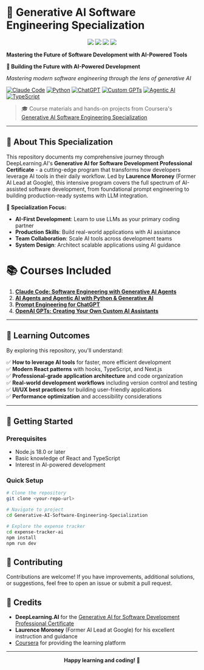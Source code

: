 # 🚀 Generative AI Software Engineering Specialization

<p align="center">
  <img src="https://img.shields.io/badge/year-2025-blue">
  <img src="https://img.shields.io/badge/made with-❤-red">
  <img src="https://img.shields.io/badge/platform-coursera-brightgreen">
  <img src="https://img.shields.io/badge/status-active-brightgreen">
</p>

**Mastering the Future of Software Development with AI-Powered Tools**

**🚀 Building the Future with AI-Powered Development**

*Mastering modern software engineering through the lens of generative AI*

[![Claude Code](https://img.shields.io/badge/Claude%20Code-CLI-7c3aed?logo=anthropic)](https://claude.ai/code)
[![Python](https://img.shields.io/badge/Python-3.9+-3776ab?logo=python)](https://www.python.org/)
[![ChatGPT](https://img.shields.io/badge/ChatGPT-API-00a67e?logo=openai)](https://openai.com/chatgpt)
[![Custom GPTs](https://img.shields.io/badge/Custom%20GPTs-Development-ff6b6b?logo=openai)](https://openai.com/gpts)
[![Agentic AI](https://img.shields.io/badge/Agentic%20AI-Automation-8b5cf6?logo=ai)](https://en.wikipedia.org/wiki/Artificial_intelligence)
[![TypeScript](https://img.shields.io/badge/TypeScript-5.0-blue?logo=typescript)](https://www.typescriptlang.org/)

> 🎓 Course materials and hands-on projects from Coursera's [Generative AI Software Engineering Specialization](https://www.coursera.org/specializations/generative-ai-software-engineering)

---

## 🌟 About This Specialization

This repository documents my comprehensive journey through DeepLearning.AI's **Generative AI for Software Development Professional Certificate** - a cutting-edge program that transforms how developers leverage AI tools in their daily workflow. Led by **Laurence Moroney** (Former AI Lead at Google), this intensive program covers the full spectrum of AI-assisted software development, from foundational prompt engineering to building production-ready systems with LLM integration.

**🎯 Specialization Focus:**
- **AI-First Development**: Learn to use LLMs as your primary coding partner
- **Production Skills**: Build real-world applications with AI assistance  
- **Team Collaboration**: Scale AI tools across development teams
- **System Design**: Architect scalable applications using AI guidance

# 📚 Courses Included

1. [**Claude Code: Software Engineering with Generative AI Agents**](https://www.coursera.org/learn/claude-code?specialization=generative-ai-software-engineering)
2. [**AI Agents and Agentic AI with Python & Generative AI**](https://www.coursera.org/learn/ai-agents-python?specialization=generative-ai-software-engineering)
3. [**Prompt Engineering for ChatGPT**](https://www.coursera.org/learn/prompt-engineering?specialization=generative-ai-software-engineering)
4. [**OpenAI GPTs: Creating Your Own Custom AI Assistants**](https://www.coursera.org/learn/openai-custom-gpts?specialization=generative-ai-software-engineering)

---

## 🎯 Learning Outcomes

By exploring this repository, you'll understand:

✅ **How to leverage AI tools** for faster, more efficient development  
✅ **Modern React patterns** with hooks, TypeScript, and Next.js  
✅ **Professional-grade application architecture** and code organization  
✅ **Real-world development workflows** including version control and testing  
✅ **UI/UX best practices** for building user-friendly applications  
✅ **Performance optimization** and accessibility considerations  

---

## 🚀 Getting Started

### Prerequisites
- Node.js 18.0 or later
- Basic knowledge of React and TypeScript
- Interest in AI-powered development

### Quick Setup
```bash
# Clone the repository
git clone <your-repo-url>

# Navigate to project
cd Generative-AI-Software-Engineering-Specialization

# Explore the expense tracker
cd expense-tracker-ai
npm install
npm run dev
```


## 🤝 Contributing

Contributions are welcome! If you have improvements, additional solutions, or suggestions, feel free to open an issue or submit a pull request.

## 🙏 Credits

- **DeepLearning.AI** for the [Generative AI for Software Development Professional Certificate](https://www.deeplearning.ai/courses/generative-ai-for-software-development/)
- **Laurence Moroney** (Former AI Lead at Google) for his excellent instruction and guidance
- [Coursera](https://www.coursera.org/) for providing the learning platform

---

<p align="center">
<b>Happy learning and coding! 🎉</b>
</p>